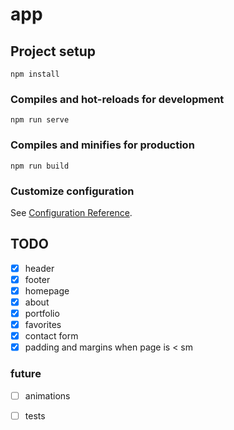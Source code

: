 # app

## Project setup
```
npm install
```

### Compiles and hot-reloads for development
```
npm run serve
```

### Compiles and minifies for production
```
npm run build
```

### Customize configuration
See [Configuration Reference](https://cli.vuejs.org/config/).



## TODO
- [x] header
- [x] footer
- [x] homepage
- [x] about
- [x] portfolio
- [x] favorites
- [x] contact form
- [x] padding and margins when page is < sm

### future 
- [ ] animations
- [ ] tests

